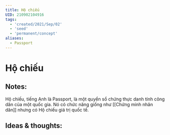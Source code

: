 ```yaml
---
title: Hộ chiếu
UID: 210902104916
tags:
  - 'created/2021/Sep/02'
  - 'seed'
  - 'permanent/concept'
aliases:
  - Passport
---
```

# Hộ chiếu

## Notes:
Hộ chiếu, tiếng Anh là Passport, là một quyển sổ chứng thực danh tính công dân của một quốc gia. Nó có chức năng giống như [[Chứng minh nhân dân]] nhưng có Hộ chiếu giá trị quốc tế.

## Ideas & thoughts:
```